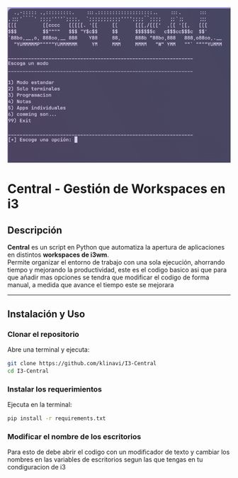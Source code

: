 ![Vista previa de Central](Central.png)


# Central - Gestión de Workspaces en i3

## Descripción
**Central** es un script en Python que automatiza la apertura de aplicaciones en distintos **workspaces de i3wm**.  
Permite organizar el entorno de trabajo con una sola ejecución, ahorrando tiempo y mejorando la productividad, este es el codigo basico asi que para que añadir mas opciones se tendra que modificar el codigo de forma manual, a medida que avance el tiempo este se mejorara  

---

## Instalación y Uso  

### Clonar el repositorio  
Abre una terminal y ejecuta:

```bash
git clone https://github.com/klinavi/I3-Central
cd I3-Central
```
### Instalar los requerimientos
Ejecuta en la terminal:
```bash
pip install -r requirements.txt
```
### Modificar el nombre de los escritorios
Para esto de debe abrir el codigo con un modificador de texto y cambiar los nombres en las variables de escritorios segun las que tengas en tu condiguracion de i3
